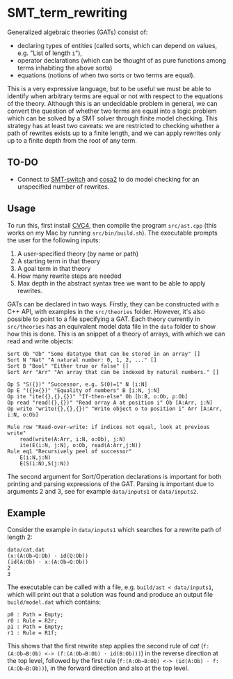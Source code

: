 # SMT_term_rewriting

Generalized algebraic theories (GATs) consist of:
- declaring types of entities (called sorts, which can depend on values, e.g. "List of length `i`"),
- operator declarations (which can be thought of as pure functions among terms inhabiting the above sorts)
- equations (notions of when two sorts or two terms are equal).

This is a very expressive language, but to be useful we must be able to identify when arbitrary terms are equal or not with respect to the equations of the theory. Although this is an undecidable problem in general, we can convert the question of whether two terms are equal into a logic problem which can be solved by a SMT solver through finite model checking. This strategy has at least two caveats: we are restricted to checking whether a path of rewrites exists up to a finite length, and we can apply rewrites only up to a finite depth from the root of any term.


## TO-DO
 - Connect to [SMT-switch](https://github.com/makaimann/smt-switch) and [cosa2](https://github.com/upscale-project/cosa2) to do model checking for an unspecified number of rewrites.

## Usage

To run this, first install [CVC4](https://github.com/CVC4/CVC4), then compile the program `src/ast.cpp` (this works on my Mac by running `src/bin/build.sh`). The executable prompts the user for the following inputs:
1. A user-specified theory (by name or path)
2. A starting term in that theory
3. A goal term in that theory
4. How many rewrite steps are needed
5. Max depth in the abstract syntax tree we want to be able to apply rewrites.

GATs can be declared in two ways. Firstly, they can be constructed with a C++ API, with examples in the `src/theories` folder. However, it's also possible to point to a file specifying a GAT. Each theory currently in `src/theories` has an equivalent model data file in the `data` folder to show how this is done. This is an snippet of a theory of arrays, with which we can read and write objects:
```
Sort Ob "Ob" "Some datatype that can be stored in an array" []
Sort N "Nat" "A natural number: 0, 1, 2, ..." []
Sort B "Bool" "Either true or false" []
Sort Arr "Arr" "An array that can be indexed by natural numbers." []

Op S "S({})" "Successor, e.g. S(0)=1" N [i:N]
Op E "({}≡{})" "Equality of numbers" B [i:N, j:N]
Op ite "ite({},{},{})" "If-then-else" Ob [b:B, o:Ob, p:Ob]
Op read "read({},{})" "Read array A at position i" Ob [A:Arr, i:N]
Op write "write({},{},{})" "Write object o to position i" Arr [A:Arr, i:N, o:Ob]

Rule row "Read-over-write: if indices not equal, look at previous write"
    read(write(A:Arr, i:N, o:Ob), j:N)
    ite(E(i:N, j:N), o:Ob, read(A:Arr,j:N))
Rule eq1 "Recursively peel of successor"
    E(i:N,j:N)
    E(S(i:N),S(j:N))
```

The second argument for Sort/Operation declarations is important for both printing and parsing expressions of the GAT. Parsing is important due to arguments 2 and 3, see for example `data/inputs1` or `data/inputs2`.

## Example

Consider the example in `data/inputs1` which searches for a rewrite path of length 2:
```
data/cat.dat
(x:(A:Ob⇒Q:Ob) ⋅ id(Q:Ob))
(id(A:Ob) ⋅ x:(A:Ob⇒Q:Ob))
2
3
```

The executable can be called with a file, e.g. `build/ast < data/inputs1`, which will print out that a solution was found and produce an output file `build/model.dat` which contains:
```
p0 : Path = Empty;
r0 : Rule = R2r;
p1 : Path = Empty;
r1 : Rule = R1f;
```
This shows that the first rewrite step applies the second rule of *cat* (`f:(A:Ob⇒B:Ob) <-> (f:(A:Ob⇒B:Ob) ⋅ id(B:Ob)))`) in the reverse direction at the top level, followed by the first rule (`f:(A:Ob⇒B:Ob) <-> (id(A:Ob) ⋅ f:(A:Ob⇒B:Ob))`), in the forward direction and also at the top level.
